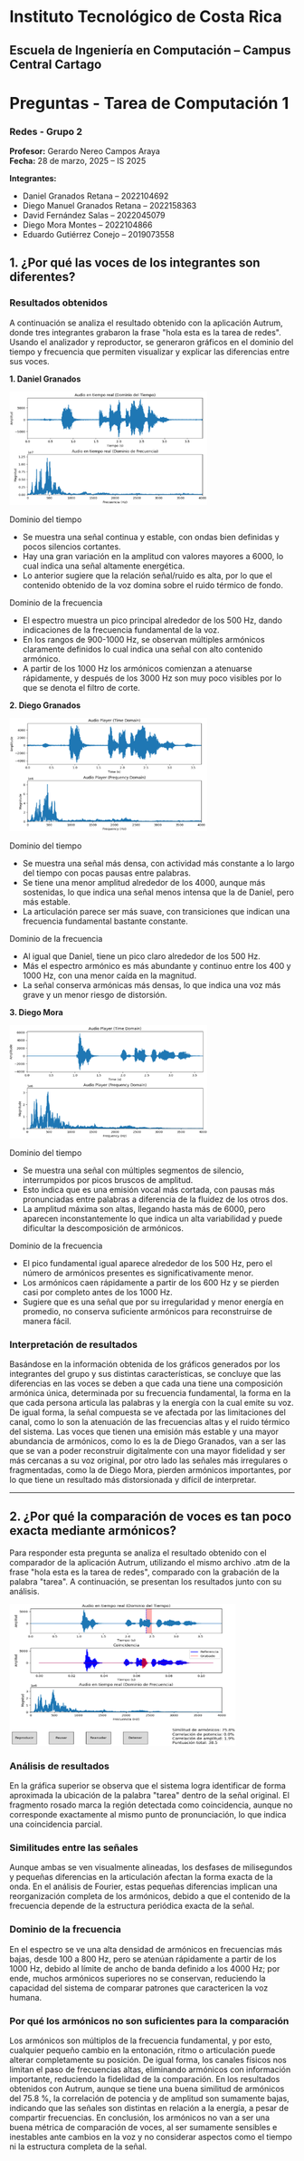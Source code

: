 # Instituto Tecnológico de Costa Rica  
## Escuela de Ingeniería en Computación – Campus Central Cartago  

# Preguntas - Tarea de Computación 1 
### Redes - Grupo 2  
**Profesor:** Gerardo Nereo Campos Araya  
**Fecha:** 28 de marzo, 2025 – IS 2025  

**Integrantes:**  
- Daniel Granados Retana – 2022104692  
- Diego Manuel Granados Retana – 2022158363  
- David Fernández Salas – 2022045079  
- Diego Mora Montes – 2022104866  
- Eduardo Gutiérrez Conejo – 2019073558

## 1. ¿Por qué las voces de los integrantes son diferentes?

### Resultados obtenidos
A continuación se analiza el resultado obtenido con la aplicación Autrum, donde tres integrantes grabaron la frase "hola esta es la tarea de redes". Usando el analizador y reproductor, se generaron gráficos en el dominio del tiempo y frecuencia que permiten visualizar y explicar las diferencias entre sus voces.

**1. Daniel Granados**  

<img src="imagenes/Daniel.png" width="350" height="200"/>

Dominio del tiempo
- Se muestra una señal continua y estable, con ondas bien definidas y pocos silencios cortantes.
- Hay una gran variación en la amplitud con valores mayores a 6000, lo cual indica una señal altamente energética.
- Lo anterior sugiere que la relación señal/ruido es alta, por lo que el contenido obtenido de la voz domina sobre el ruido térmico de fondo. 

Dominio de la frecuencia
- El espectro muestra un pico principal alrededor de los 500 Hz, dando indicaciones de la frecuencia fundamental de la voz. 
- En los rangos de 900-1000 Hz, se observan múltiples armónicos claramente definidos lo cual indica una señal con alto contenido armónico.
- A partir de los 1000 Hz los armónicos comienzan a atenuarse rápidamente, y después de los 3000 Hz son muy poco visibles por lo que se denota el filtro de corte. 


**2. Diego Granados**

<img src="imagenes/DiegoG.png" width="350" height="200"/>

Dominio del tiempo 
- Se muestra una señal más densa, con actividad más constante a lo largo del tiempo con pocas pausas entre palabras.
- Se tiene una menor amplitud alrededor de los 4000, aunque más sostenidas, lo que indica una señal menos intensa que la de Daniel, pero más estable.
- La articulación parece ser más suave, con transiciones que indican una frecuencia fundamental bastante constante.


Dominio de la frecuencia
- Al igual que Daniel, tiene un pico claro alrededor de los 500 Hz.
- Más el espectro armónico es más abundante y continuo entre los 400 y 1000 Hz, con una menor caída en la magnitud.
- La señal conserva armónicas más densas, lo que indica una voz más grave y un menor riesgo de distorsión. 

**3. Diego Mora**

<img src="imagenes/DiegoM.png" width="350" height="200"/>

Dominio del tiempo 
- Se muestra una señal con múltiples segmentos de silencio, interrumpidos por picos bruscos de amplitud.
- Esto indica que es una emisión vocal más cortada, con pausas más pronunciadas entre palabras a diferencia de la fluidez de los otros dos.
- La amplitud máxima son altas, llegando hasta más de 6000, pero aparecen inconstantemente lo que indica un alta variabilidad y puede dificultar la descomposición de armónicos. 

Dominio de la frecuencia
- El pico fundamental igual aparece alrededor de los 500 Hz, pero el número de armónicos presentes es significativamente menor. 
- Los armónicos caen rápidamente a partir de los 600 Hz y se pierden casi por completo antes de los 1000 Hz.
- Sugiere que es una señal que por su irregularidad y menor energía en promedio, no conserva suficiente armónicos para reconstruirse de manera fácil.


### Interpretación de resultados

Basándose en la información obtenida de los gráficos generados por los integrantes del grupo y sus distintas características, se concluye que las diferencias en las voces se deben a que cada una tiene una composición armónica única, determinada por su frecuencia fundamental, la forma en la que cada persona articula las palabras y la energía con la cual emite su voz. 
De igual forma, la señal compuesta se ve afectada por las limitaciones del canal, como lo son la atenuación de las frecuencias altas y el ruido térmico del sistema. Las voces que tienen una emisión más estable y una mayor abundancia de armónicos, como lo es la de Diego Granados, van a ser las que se van a poder reconstruir digitalmente con una mayor fidelidad y ser más cercanas a su voz original, por otro lado las señales más irregulares o fragmentadas, como la de Diego Mora, pierden armónicos importantes, por lo que tiene un resultado más distorsionada y difícil de interpretar.

---

## 2. ¿Por qué la comparación de voces es tan poco exacta mediante armónicos?

Para responder esta pregunta se analiza el resultado obtenido con el comparador de la aplicación Autrum, utilizando el mismo archivo .atm de la frase "hola esta es la tarea de redes", comparado con la grabación de la palabra "tarea". A continuación, se presentan los resultados junto con su análisis.


<img src="imagenes/Comparacion.png" width="400" height="250"/>

### Análisis de resultados  
En la gráfica superior se observa que el sistema logra identificar de forma aproximada la ubicación de la palabra "tarea" dentro de la señal original. El fragmento rosado marca la región detectada como coincidencia, aunque no corresponde exactamente al mismo punto de pronunciación, lo que indica una coincidencia parcial.

### Similitudes entre las señales  
Aunque ambas se ven visualmente alineadas, los desfases de milisegundos y pequeñas diferencias en la articulación afectan la forma exacta de la onda. En el análisis de Fourier, estas pequeñas diferencias implican una reorganización completa de los armónicos, debido a que el contenido de la frecuencia depende de la estructura periódica exacta de la señal.

### Dominio de la frecuencia  
En el espectro se ve una alta densidad de armónicos en frecuencias más bajas, desde 100 a 800 Hz, pero se atenúan rápidamente a partir de los 1000 Hz, debido al límite de ancho de banda definido a los 4000 Hz; por ende, muchos armónicos superiores no se conservan, reduciendo la capacidad del sistema de comparar patrones que caractericen la voz humana.

### Por qué los armónicos no son suficientes para la comparación  
Los armónicos son múltiplos de la frecuencia fundamental, y por esto, cualquier pequeño cambio en la entonación, ritmo o articulación puede alterar completamente su posición. De igual forma, los canales físicos nos limitan el paso de frecuencias altas, eliminando armónicos con información importante, reduciendo la fidelidad de la comparación. En los resultados obtenidos con Autrum, aunque se tiene una buena similitud de armónicos del 75.8 %, la correlación de potencia y de amplitud son sumamente bajas, indicando que las señales son distintas en relación a la energía, a pesar de compartir frecuencias. En conclusión, los armónicos no van a ser una buena métrica de comparación de voces, al ser sumamente sensibles e inestables ante cambios en la voz y no considerar aspectos como el tiempo ni la estructura completa de la señal.



